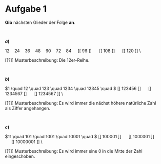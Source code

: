 <!--
version:  0.0.1

language: de

@style
input {
    text-align: center;
}

.flex-container {
    display: flex;
    flex-wrap: wrap;
    align-items: stretch;
    gap: 20px;
}

.flex-child {
    flex: 1;
    min-width: 350px;
    margin-right: 20px;
}

@media (max-width: 400px) {
    .flex-child {
        flex: 100%;
        margin-right: 0;
    }
}
@end

formula: \carry   \textcolor{red}{\scriptsize #1}
formula: \digit   \rlap{\carry{#1}}\phantom{#2}#2
formula: \permil  \text{‰}

import: https://raw.githubusercontent.com/liaTemplates/algebrite/master/README.md
import: https://raw.githubusercontent.com/LiaTemplates/Tikz-Jax/main/README.md

script: https://cdn.jsdelivr.net/gh/LiaTemplates/Tikz-Jax@main/dist/index.js

@round
<script>
  let value = `@input`;
  if (value.startsWith("@")) {
    ""
  } else {
    value = JSON.parse(value);
    value = value[0]
    value = value.replace(/,/g, ".");
    value = parseFloat(value);
    value = Math.round(value * Math.pow(10,@1)) / Math.pow(10,@1);
    value == @0
  }
</script>
@end

tags: Folgen, Einsteiger

-->




# Aufgabe 1

**Gib** nächsten Glieder der Folge **an**.


<br>

<section class="flex-container">

<div class="flex-child">

__$a)\;\;$__

$12 \quad 24 \quad 36 \quad 48 \quad 60 \quad 72 \quad 84 \quad$ [[ 96 ]] $\quad$ [[ 108 ]] $\quad$ [[ 120 ]] \

[[?]] Musterbeschreibung: Die $12$er-Reihe.

</div>


</section>


<br>


<section class="flex-container">

<div class="flex-child">

__$b)\;\;$__

$1 \quad 12 \quad 123 \quad 1234 \quad 12345 \quad $ [[ 123456 ]] $\quad$ [[ 1234567 ]] $\quad$ [[ 1234567 ]] \

[[?]] Musterbeschreibung: Es wird immer die nächst höhere natürliche Zahl als Ziffer angehangen.

</div>

</section>


<br>


<section class="flex-container">

<div class="flex-child">

__$c)\;\;$__

$11 \quad 101 \quad 1001 \quad 10001 \quad $ [[ 100001 ]] $\quad$ [[ 1000001 ]] $\quad$ [[ 10000001 ]] \

[[?]] Musterbeschreibung: Es wird immer eine $0$ in die Mitte der Zahl eingeschoben.

</div>

</section>



<br>
<br>
<br>
<br>